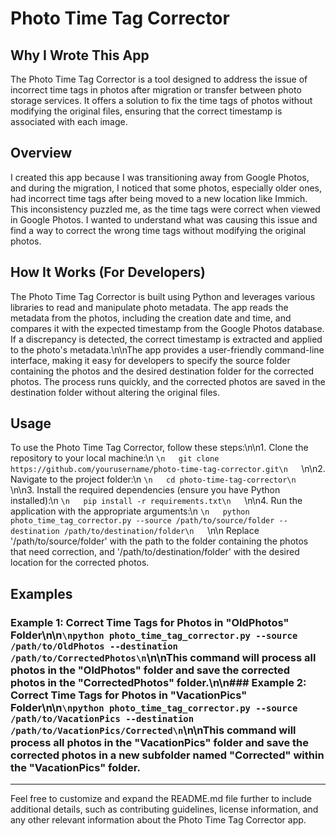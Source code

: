 # Photo Time Tag Corrector

## Why I Wrote This App

The Photo Time Tag Corrector is a tool designed to address the issue of incorrect time tags in photos after migration or transfer between photo storage services. It offers a solution to fix the time tags of photos without modifying the original files, ensuring that the correct timestamp is associated with each image.

## Overview

I created this app because I was transitioning away from Google Photos, and during the migration, I noticed that some photos, especially older ones, had incorrect time tags after being moved to a new location like Immich. This inconsistency puzzled me, as the time tags were correct when viewed in Google Photos. I wanted to understand what was causing this issue and find a way to correct the wrong time tags without modifying the original photos.

## How It Works (For Developers)

The Photo Time Tag Corrector is built using Python and leverages various libraries to read and manipulate photo metadata. The app reads the metadata from the photos, including the creation date and time, and compares it with the expected timestamp from the Google Photos database. If a discrepancy is detected, the correct timestamp is extracted and applied to the photo's metadata.\n\nThe app provides a user-friendly command-line interface, making it easy for developers to specify the source folder containing the photos and the desired destination folder for the corrected photos. The process runs quickly, and the corrected photos are saved in the destination folder without altering the original files.

## Usage

To use the Photo Time Tag Corrector, follow these steps:\n\n1. Clone the repository to your local machine:\n   ```\n   git clone https://github.com/yourusername/photo-time-tag-corrector.git\n   ```\n\n2. Navigate to the project folder:\n   ```\n   cd photo-time-tag-corrector\n   ```\n\n3. Install the required dependencies (ensure you have Python installed):\n   ```\n   pip install -r requirements.txt\n   ```\n\n4. Run the application with the appropriate arguments:\n   ```\n   python photo_time_tag_corrector.py --source /path/to/source/folder --destination /path/to/destination/folder\n   ```\n\n   Replace '/path/to/source/folder' with the path to the folder containing the photos that need correction, and '/path/to/destination/folder' with the desired location for the corrected photos.

## Examples

### Example 1: Correct Time Tags for Photos in "OldPhotos" Folder\n\n```\npython photo_time_tag_corrector.py --source /path/to/OldPhotos --destination /path/to/CorrectedPhotos\n```\n\nThis command will process all photos in the "OldPhotos" folder and save the corrected photos in the "CorrectedPhotos" folder.\n\n### Example 2: Correct Time Tags for Photos in "VacationPics" Folder\n\n```\npython photo_time_tag_corrector.py --source /path/to/VacationPics --destination /path/to/VacationPics/Corrected\n```\n\nThis command will process all photos in the "VacationPics" folder and save the corrected photos in a new subfolder named "Corrected" within the "VacationPics" folder.

---

Feel free to customize and expand the README.md file further to include additional details, such as contributing guidelines, license information, and any other relevant information about the Photo Time Tag Corrector app.
